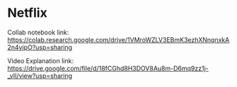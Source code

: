 # Netflix

Collab notebook link: https://colab.research.google.com/drive/1VMroWZLV3EBmK3ezhXNnqnxkA2n4yipO?usp=sharing

Video Explanation link: https://drive.google.com/file/d/18fCGhd8H3DOV8Au8m-D6mq9zz1j-_vII/view?usp=sharing
